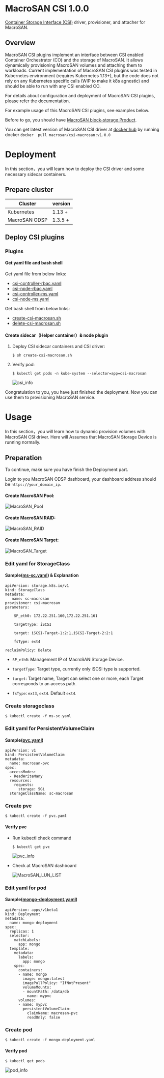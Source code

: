 # MacroSAN CSI 1.0.0

[Container Storage Interface (CSI)](https://github.com/container-storage-interface/) driver, provisioner, and attacher for MacroSAN.

## Overview
MacroSAN CSI plugins implement an interface between CSI enabled Container Orchestrator (CO) and the storage of MacroSAN. It allows dynamically provisioning MacroSAN volumes and attaching them to workloads. Current implementation of MacroSAN CSI plugins was tested in Kubernetes environment (requires Kubernetes 1.13+), but the code does not rely on any Kubernetes specific calls (WIP to make it k8s agnostic) and should be able to run with any CSI enabled CO.

For details about configuration and deployment of MacroSAN CSI plugins, please refer the documentation.

For example usage of this MacroSAN CSI plugins, see examples below.


Before to go, you should have [MacroSAN block-storage Product](http://www.macrosan.com/).

You can get latest version of MacroSAN CSI driver at [docker hub](https://hub.docker.com/u/macrosan/) by running docker `docker  pull macrosan/csi-macrosan:v1.0.0 `

# Deployment

In this section，you will learn how to deploy the CSI driver and some necessary sidecar containers.

## Prepare cluster ##

| Cluster | version |
| ----------| --------------|
| Kubernetes | 1.13 + |
| MacroSAN ODSP | 1.3.5 +   |


## Deploy CSI plugins

### Plugins
#### Get yaml file and bash shell

Get yaml file from below links:

- [csi-controller-rbac.yaml](./kubernetes/csi-controller-rbac.yaml)
- [csi-node-rbac.yaml](./kubernetes/csi-node-rbac.yaml)
- [csi-controller-ms.yaml](./kubernetes/csi-controller-ms.yaml)
- [csi-node-ms.yaml](./kubernetes/csi-node-ms.yaml) 

Get bash shell from below links: 

- [create-csi-macrosan.sh](./kubernetes/create-csi-macrosan.sh)
- [delete-csi-macrosan.sh](./kubernetes/delete-csi-macrosan.sh)

#### Create sidecar（Helper container）& node plugin

1. Deploy CSI sidecar containers and CSI driver:

   ```shell
   $ sh create-csi-macrosan.sh
   ```

2. Verify pod:

   ```shell
   $ kubectl get pods -n kube-system --selector=app=csi-macrosan
   ```

   ![csi_info](./images/csi-info.jpg)

Congratulation to you, you have just finished the deployment. Now you can use them to provisioning MacroSAN service.

# 				Usage
In this section，you will learn how to dynamic provision volumes with MacroSAN CSI driver. Here will Assumes that MacroSAN Storage Device is running normally.


## Preparation

To continue, make sure you have finish the Deployment part.

Login to you MacroSAN ODSP dashboard, your dashboard address should be `https://your_domain_ip`.

#### Create MacroSAN Pool: 

   ![MacroSAN_Pool](./images/Pool-info.jpg)

#### Create MacroSAN RAID:

   ![MacroSAN_RAID](./images/RAID-info.jpg)

#### Create MacroSAN Target:

   ![MacroSAN_Target](./images/Target-info.jpg)

### Edit yaml for StorageClass

#### Sample([ms-sc.yaml](./example/ms-sc.yaml)) & Explanation

```shell
apiVersion: storage.k8s.io/v1
kind: StorageClass
metadata:
   name: sc-macrosan
provisioner: csi-macrosan
parameters:

    SP_eth0: 172.22.251.160,172.22.251.161

    targetType: iSCSI

    target: iSCSI-Target-1:2:1,iSCSI-Target-2:2:1

    fsType: ext4
    
reclaimPolicy: Delete
```

- `SP_eth0`: Management IP of MacroSAN Storage Device.

- `targetType`: Target type, currently only iSCSI type is supported.

- `target`: Target name, Target can select one or more, each Target corresponds to an access path.

- `fsType`: `ext3`, `ext4`. Default `ext4`.

### Create storageclass

```shell
$ kubectl create -f ms-sc.yaml
```

### Edit yaml for PersistentVolumeClaim

#### Sample([pvc.yaml](./example/pvc.yaml)) 

```shell
apiVersion: v1
kind: PersistentVolumeClaim
metadata:
  name: macrosan-pvc
spec:
  accessModes:
  - ReadWriteMany
  resources:
    requests:
      storage: 5Gi
  storageClassName: sc-macrosan
```

### Create pvc

```shell
$ kubectl create -f pvc.yaml
```

#### Verify pvc

- Run kubectl check command

  ```shell
  $ kubectl get pvc
  ```
  ![pvc_info](./images/pvc-info.jpg)

- Check at MacroSAN dashboard

  ![MacroSAN_LUN_LIST](./images/lun-list.jpg)

### Edit yaml for pod

#### Sample([mongo-deployment.yaml](./example/mongo-deployment.yaml))

```shell
apiVersion: apps/v1beta1
kind: Deployment
metadata:
  name: mongo-deployment
spec:
  replicas: 1
  selector: 
    matchLabels:
      app: mongo
  template:
    metadata:
      labels: 
        app: mongo
    spec: 
      containers:
      - name: mongo
        image: mongo:latest
        imagePullPolicy: "IfNotPresent"
        volumeMounts:
        - mountPath: /data/db
          name: mypvc
      volumes:
      - name: mypvc
        persistentVolumeClaim:
          claimName: macrosan-pvc
          readOnly: false     
```

### Create pod

```shell
$ kubectl create -f mongo-deployment.yaml
```

#### Verify pod

```shell
$ kubectl get pods 
```
![pod_info](./images/pod-info.jpg)
